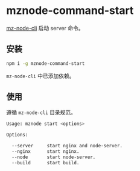 # mznode-command-start

[mz-node-cli](https://github.com/renxia/mz-node-cli) 启动 server 命令。

## 安装

```bash
npm i -g mznode-command-start
```

`mz-node-cli` 中已添加依赖。

## 使用

遵循 `mz-node-cli` 目录规范。

```bash
Usage: mznode start <options>

Options:

  --server     start nginx and node-server.
  --nginx      start nginx.
  --node       start node-server.
  --build      start build.
```
